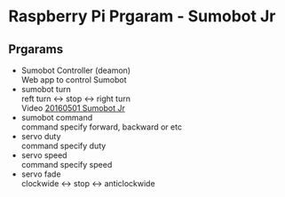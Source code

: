 # Raspberry Pi Prgaram - Sumobot Jr

## Prgarams
- Sumobot Controller (deamon) <br/>
Web app to control Sumobot <br/>
- sumobot turn <br/>
  reft turn <-> stop <-> right turn <br/>
  Video [20160501 Sumobot Jr](https://www.youtube.com/watch?v=J9WRliGs7vI) <br/>
- sumobot command <br/>
  command specify forward, backward or etc <br/>
- servo duty <br/>
  command specify duty <br/>
- servo speed <br/>
  command specify speed <br/>
- servo fade <br/>
  clockwide <-> stop <-> anticlockwide <br/>
